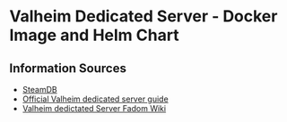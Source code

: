 # Valheim Dedicated Server - Docker Image and Helm Chart


## Information Sources
* [SteamDB](https://steamdb.info/app/896660/info/)
* [Official Valheim dedicated server guide](https://www.valheimgame.com/support/a-guide-to-dedicated-servers/)
* [Valheim dedictated Server Fadom Wiki](https://valheim.fandom.com/wiki/Dedicated_servers) 
